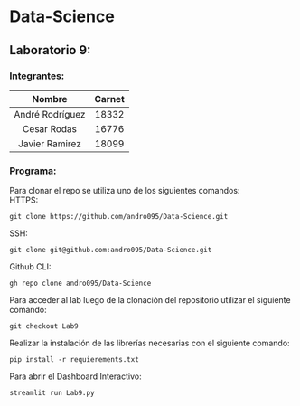 # Data-Science
## Laboratorio 9:
### Integrantes:
|      Nombre     | Carnet |
|:---------------:|:------:|
| André Rodríguez |  18332 |
|   Cesar Rodas   |  16776 |
|  Javier Ramirez |  18099 |
### Programa:
Para clonar el repo se utiliza uno de los siguientes comandos:  
HTTPS:
```
git clone https://github.com/andro095/Data-Science.git
```
SSH:
```
git clone git@github.com:andro095/Data-Science.git
```
Github CLI:
```
gh repo clone andro095/Data-Science
```

Para acceder al lab luego de la clonación del repositorio utilizar el siguiente comando:
```
git checkout Lab9
```

Realizar la instalación de las librerías necesarias con el siguiente comando:
```
pip install -r requierements.txt
```

Para abrir el Dashboard Interactivo:
```
streamlit run Lab9.py
```